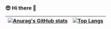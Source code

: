 ### :sunglasses: Hi there 👋

<!--
**TonyMistark/TonyMistark** is a ✨ _special_ ✨ repository because its `README.md` (this file) appears on your GitHub profile.

Here are some ideas to get you started:

- 🔭 I’m currently working on ...
- 🌱 I’m currently learning ...
- 👯 I’m looking to collaborate on ...
- 🤔 I’m looking for help with ...
- 💬 Ask me about ...
- 📫 How to reach me: ...
- 😄 Pronouns: ...
- ⚡ Fun fact: ...
-->
|[![Anurag's GitHub stats](https://github-readme-stats.vercel.app/api?username=TonyMistark)](https://github.com/anuraghazra/github-readme-stats) | [![Top Langs](https://github-readme-stats.vercel.app/api/top-langs/?username=TonyMistark&layout=compact)](https://github.com/anuraghazra/github-readme-stats)
| ------------- | ------------- |
